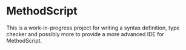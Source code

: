 # MethodScript
This is a work-in-progress project for writing a syntax definition, type checker and possibly more to provide a more advanced IDE for MethodScript.